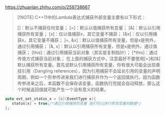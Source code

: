 https://zhuanlan.zhihu.com/p/258738667

> [!NOTE] C++11中的Lambda表达式捕获外部变量主要有以下形式：
> 
> []：默认不捕获任何变量；
> [=]：默认以值捕获所有变量；
> [&]：默认以引用捕获所有变量；
> [x]：仅以值捕获x，其它变量不捕获；
> [&x]：仅以引用捕获x，其它变量不捕获；
> [=, &x]：默认以值捕获所有变量，但是x是例外，通过引用捕获；
> [&, x]：默认以引用捕获所有变量，但是x是例外，通过值捕获；
> [this]：通过引用捕获当前对象（其实是复制指针）；
> [*this]：通过传值方式捕获当前对象；
> 在上面的捕获方式中，注意最好不要使用[=]和[&]默认捕获所有变量。首先说默认引用捕获所有变量，你有很大可能会出现悬挂引用（Dangling references），因为引用捕获不会延长引用的变量的声明周期，例如一个形参传进来我们进行捕获并作为一个返回值执行。因为函数传参进来之后，本函数不会保存该变量，函数执行完就会自动释放，那么这个时候返回值就可能产生一个没有意义的结果。​​​​​​​

```cpp
auto evt_set_status_x = [&](EventType x){
   status[x] = true;/*通过引用捕获的变量 我们可以进行修改变量的数据*/
}; 
```

